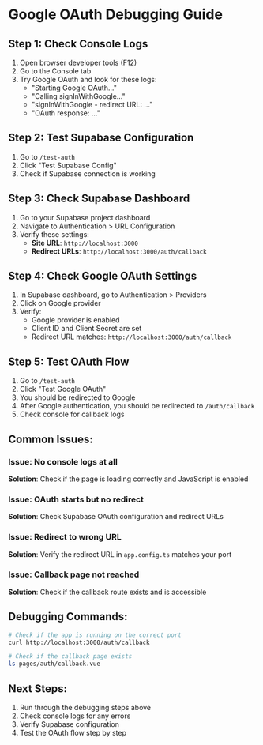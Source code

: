 # Google OAuth Debugging Guide

## Step 1: Check Console Logs
1. Open browser developer tools (F12)
2. Go to the Console tab
3. Try Google OAuth and look for these logs:
   - "Starting Google OAuth..."
   - "Calling signInWithGoogle..."
   - "signInWithGoogle - redirect URL: ..."
   - "OAuth response: ..."

## Step 2: Test Supabase Configuration
1. Go to `/test-auth`
2. Click "Test Supabase Config"
3. Check if Supabase connection is working

## Step 3: Check Supabase Dashboard
1. Go to your Supabase project dashboard
2. Navigate to Authentication > URL Configuration
3. Verify these settings:
   - **Site URL**: `http://localhost:3000`
   - **Redirect URLs**: `http://localhost:3000/auth/callback`

## Step 4: Check Google OAuth Settings
1. In Supabase dashboard, go to Authentication > Providers
2. Click on Google provider
3. Verify:
   - Google provider is enabled
   - Client ID and Client Secret are set
   - Redirect URL matches: `http://localhost:3000/auth/callback`

## Step 5: Test OAuth Flow
1. Go to `/test-auth`
2. Click "Test Google OAuth"
3. You should be redirected to Google
4. After Google authentication, you should be redirected to `/auth/callback`
5. Check console for callback logs

## Common Issues:

### Issue: No console logs at all
**Solution**: Check if the page is loading correctly and JavaScript is enabled

### Issue: OAuth starts but no redirect
**Solution**: Check Supabase OAuth configuration and redirect URLs

### Issue: Redirect to wrong URL
**Solution**: Verify the redirect URL in `app.config.ts` matches your port

### Issue: Callback page not reached
**Solution**: Check if the callback route exists and is accessible

## Debugging Commands:

```bash
# Check if the app is running on the correct port
curl http://localhost:3000/auth/callback

# Check if the callback page exists
ls pages/auth/callback.vue
```

## Next Steps:
1. Run through the debugging steps above
2. Check console logs for any errors
3. Verify Supabase configuration
4. Test the OAuth flow step by step 